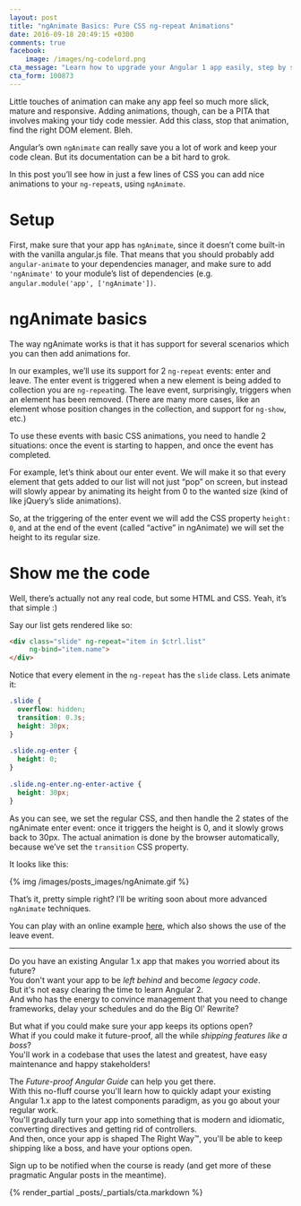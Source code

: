 ```yaml
---
layout: post
title: "ngAnimate Basics: Pure CSS ng-repeat Animations"
date: 2016-09-18 20:49:15 +0300
comments: true
facebook:
    image: /images/ng-codelord.png
cta_message: "Learn how to upgrade your Angular 1 app easily, step by step!"
cta_form: 100873
---
```


Little touches of animation can make any app feel so much more slick, mature and responsive.
Adding animations, though, can be a PITA that involves making your tidy code messier.
Add this class, stop that animation, find the right DOM element.
Bleh.

Angular’s own `ngAnimate` can really save you a lot of work and keep your code clean.
But its documentation can be a bit hard to grok.

In this post you’ll see how in just a few lines of CSS you can add nice animations to your `ng-repeat`s, using `ngAnimate`.

# Setup

First, make sure that your app has `ngAnimate`, since it doesn’t come built-in with the vanilla angular.js file.
That means that you should probably add `angular-animate` to your dependencies manager, and make sure to add `'ngAnimate'` to your module’s list of dependencies (e.g. `angular.module('app', ['ngAnimate'])`.

# ngAnimate basics

The way ngAnimate works is that it has support for several scenarios which you can then add animations for.

In our examples, we’ll use its support for 2 `ng-repeat` events: enter and leave.
The enter event is triggered when a new element is being added to collection you are `ng-repeat`ing.
The leave event, surprisingly, triggers when an element has been removed.
(There are many more cases, like an element whose position changes in the collection, and support for `ng-show`, etc.)

To use these events with basic CSS animations, you need to handle 2 situations: once the event is starting to happen, and once the event has completed.

For example, let’s think about our enter event.
We will make it so that every element that gets added to our list will not just “pop” on screen, but instead will slowly appear by animating its height from 0 to the wanted size (kind of like jQuery’s slide animations).

So, at the triggering of the enter event we will add the CSS property `height: 0`, and at the end of the event (called “active” in ngAnimate) we will set the height to its regular size.

# Show me the code

Well, there’s actually not any real code, but some HTML and CSS.
Yeah, it’s that simple :)

Say our list gets rendered like so:

```html
<div class="slide" ng-repeat="item in $ctrl.list"
     ng-bind="item.name">
</div>
```

Notice that every element in the `ng-repeat` has the `slide` class.
Lets animate it:

```css
.slide {
  overflow: hidden;
  transition: 0.3s;
  height: 30px;
}
 
.slide.ng-enter {
  height: 0;
}
 
.slide.ng-enter.ng-enter-active {
  height: 30px;
}
```

As you can see, we set the regular CSS, and then handle the 2 states of the ngAnimate enter event: once it triggers the height is 0, and it slowly grows back to 30px.
The actual animation is done by the browser automatically, because we’ve set the `transition` CSS property.

It looks like this:

{% img /images/posts_images/ngAnimate.gif %}

That’s it, pretty simple right?
I’ll be writing soon about more advanced `ngAnimate` techniques.

You can play with an online example [here](https://plnkr.co/edit/s497ixyxerc73J23G1JI), which also shows the use of the leave event.

<hr>

Do you have an existing Angular 1.x app that makes you worried about its future?  
You don't want your app to be *left behind* and become *legacy code*.  
But it's not easy clearing the time to learn Angular 2.  
And who has the energy to convince management that you need to change frameworks, delay your schedules and do the Big Ol' Rewrite?

But what if you could make sure your app keeps its options open?  
What if you could make it future-proof, all the while *shipping features like a boss*?  
You'll work in a codebase that uses the latest and greatest, have easy maintenance and happy stakeholders!

The *Future-proof Angular Guide* can help you get there.  
With this no-fluff course you'll learn how to quickly adapt your existing Angular 1.x app to the latest components paradigm, as you go about your regular work.  
You'll gradually turn your app into something that is modern and idiomatic, converting directives and getting rid of controllers.  
And then, once your app is shaped The Right Way™, you'll be able to keep shipping like a boss, and have your options open.

Sign up to be notified when the course is ready (and get more of these pragmatic Angular posts in the meantime).

{% render_partial _posts/_partials/cta.markdown %}
